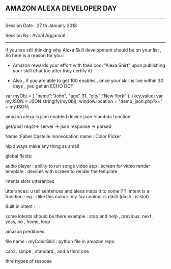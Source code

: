 
## AMAZON ALEXA DEVELOPER DAY 
----

Session Date : 27 th January 2018

Session By : Aviral Aggarwal

----

If you are still thinking why Alexa Skill development should be on your list , So here is a reason for you :
  
 * Amazon rewards your effort with their cool "Alexa Shirt"  upon publishing your skill (that too after they certify it)
 
 * Also , if you are able to get 100 enables , once your skill is live within 30 days , you get an ECHO DOT


var myObj = { "name":"John", "age":31, "city":"New York" }; (key,value)
var myJSON = JSON.stringify(myObj);
window.location = "demo_json.php?x=" + myJSON;


amazon alexa is json enabled device
json->lambda function

get/post reqst-> server -> json response -> parsed 

Name :Faber Castelle
Innovocation name : Color Picker

nlp always make any thing as small 

global fields:

audio player : ability to run songs
video app : screen for video 
render template  : devices with screen to render the template


intents
slots
utterances

utterances: u tell sentences and   alexa maps it to some ?
?: intent is a function : eg : i like this colour  my fav coulour is dash (dash ; is slot)


Built in intent :

some intents should be there 
example : stop and help , previous, next , yess, no , home, loop 

amazon predifined. 

file name : myColorSkill : python file in amazon repo

card : simpe , standard , and a third one 

thre ttypes of respose
